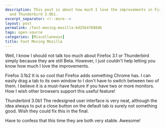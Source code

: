 ```yaml
---
description: This post is about how much I love the improvements in Firefox 3.1b2
  and Thunderbird 3.0b1.
excerpt_separator: <!--more-->
layout: post
permalink: /fast-moving-mozilla-6d25647698db
tags: open-source
categories: [Miscellaneous]
title: Fast Moving Mozilla
---
```

Well, I know I should not talk too much about Firefox 3.1 or Thunderbird simply because they are still Beta. However, I just couldn't help letting you know how much I love the improvements.

Firefox 3.1b2
It is so cool that Firefox adds something Chrome has. I can easily drag a tab to its own window to I don't have to switch between two of them. I believe it is a must-have feature if you have two or more monitors. How I wish other browsers support this useful feature!

Thunderbird 3.0b1
The redesigned user interface is very neat, although the idea always to put a close button on the default tab is surely not something good. Wish they could fix this in the final.

Have to confess that this time they are both very stable. Awesome!
<!--more-->
